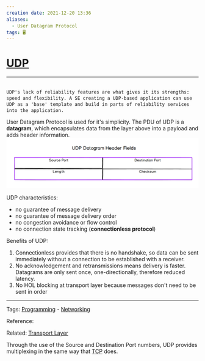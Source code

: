 ```yaml
---
creation date: 2021-12-20 13:36
aliases:
  - User Datagram Protocol
tags: 🖥️
---
```

# [UDP](UDP.md)
---
```ad-tldr

UDP's lack of reliability features are what gives it its strengths: speed and flexibility. A SE creating a UDP-based application can use UDP as a 'base' template and build in parts of reliability services into the application.

```
User Datagram Protocol is used for it's simplicity. The PDU of UDP is a **datagram**, which encapsulates data from the layer above into a payload and adds header information. 
![Pasted image 20211220133808.png](./images/Pasted%20image%2020211220133808.png)

UDP characteristics:
- no guarantee of message delivery
- no guarantee of message delivery order
- no congestion avoidance or flow control
- no connection state tracking (**connectionless protocol**)

Benefits of UDP:
1. Connectionless provides that there is no handshake, so data can be sent immediately without a connection to be established with a receiver. 
2. No acknowledgement and retransmissions means delivery is faster. Datagrams are only sent once, one-directionally, therefore reduced latency.
3. No HOL blocking at transport layer because messages don't need to be sent in order


---
Tags: [Programming](Programming.md) - [Networking](./Networking.md) 

Reference:

Related: [Transport Layer](./Transport%20Layer.md)

Through the use of the Source and Destination Port numbers, UDP provides multiplexing in the same way that [TCP](./TCP.md) does.